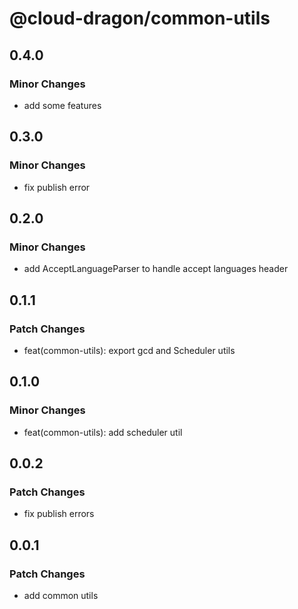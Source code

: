 # @cloud-dragon/common-utils

## 0.4.0

### Minor Changes

- add some features

## 0.3.0

### Minor Changes

- fix publish error

## 0.2.0

### Minor Changes

- add AcceptLanguageParser to handle accept languages header

## 0.1.1

### Patch Changes

- feat(common-utils): export gcd and Scheduler utils

## 0.1.0

### Minor Changes

- feat(common-utils): add scheduler util

## 0.0.2

### Patch Changes

- fix publish errors

## 0.0.1

### Patch Changes

- add common utils
